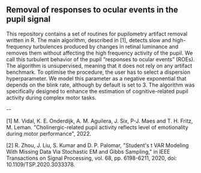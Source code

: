 ## Removal of responses to ocular events in the pupil signal

This repository contains a set of routines for pupilometry artifact removal written in R. The main algorithm, described in [1], detects slow and high-frequency turbulences produced by changes in retinal luminance and removes them without affecting the high frequency activity of the pupil. We call this turbulent behavior of the pupil “responses to ocular events” (ROEs). The algorithm is unsupervised, meaning that it does not rely on any artifact benchmark. To optimise the procedure, the user has to select a dispersion hyperparameter. We model this parameter as a negative exponential that depends on the blink rate, although by default is set to 3. The algorithm was specifically designed to enhance the estimation of cognitive-related pupil activity during complex motor tasks.


--

[1] M. Vidal, K. E. Onderdijk, A. M. Aguilera, J. Six, P-J. Maes and T. H. Fritz, M. Leman. "Cholinergic-related pupil activity reflects level of emotionality during motor performance", 2022.

[2] R. Zhou, J. Liu, S. Kumar and D. P. Palomar, "Student's  t  VAR Modeling With Missing Data Via Stochastic EM and Gibbs Sampling," in IEEE Transactions on Signal Processing, vol. 68, pp. 6198-6211, 2020, doi: 10.1109/TSP.2020.3033378.

